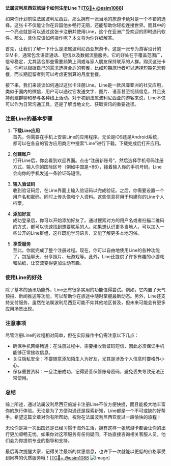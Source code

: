 **法属波利尼西亚旅游卡如何注册Line？[[TG💪+ @esim1088](https://t.me/s/esim1088)]**

如果你计划前往法属波利尼西亚，那么拥有一张当地的旅游卡绝对是一个不错的选择。这张卡不仅能让你在异国他乡畅行无阻，还能帮助你轻松连接世界。而其中的一个亮点就是可以通过这张卡注册并使用Line，这个在亚洲广受欢迎的即时通讯软件。那么，具体应该如何操作呢？本文将为你详细解答。

首先，让我们了解一下什么是法属波利尼西亚旅游卡。这是一张专为游客设计的SIM卡，通常包含语音通话、短信以及数据流量服务。它的好处在于覆盖范围广，信号稳定，尤其适合那些需要频繁上网或与家人朋友保持联系的人群。购买这张卡后，你可以根据自己的需求选择合适的套餐，比如短期旅行者可以选择短期包天套餐，而长期逗留者则可以考虑更划算的月度套餐。

接下来，我们来谈谈如何通过这张卡注册Line。Line是一款风靡亚洲的社交应用，类似于国内的微信，用户可以通过它发送文字、图片、语音甚至视频信息，并且支持创建群聊和参与各种线上活动。对于初到法属波利尼西亚的游客来说，Line不仅可以作为日常沟通工具，还是了解当地文化、获取资讯的重要途径。

### 注册Line的基本步骤

1. **下载Line应用**  
   首先，你需要在手机上安装Line的应用程序。无论是iOS还是Android系统，都可以在各自的官方应用商店中搜索“Line”进行下载。下载完成后打开应用。

2. **创建账户**  
   打开Line后，你会看到欢迎界面。点击“注册新账号”，然后选择手机号码注册方式。输入你的国际区号（例如中国是+86），接着输入你的手机号码。Line会向你的手机发送一条验证码短信。

3. **输入验证码**  
   收到验证码后，在Line界面上输入验证码以完成验证。之后，你需要设置一个用户名和密码，同时上传头像和个人资料。这些信息将用于构建你的Line个人档案。

4. **添加好友**  
   成功登录后，你可以开始添加好友了。通过搜索对方的用户名或者扫描二维码的方式，都可以快速找到想要联系的人。如果想认识更多当地人，可以加入一些公开的Line群组，这样既能学习语言，又能了解更多本地习俗。

5. **享受服务**  
   至此，你就完成了整个注册过程。现在，你可以自由地使用Line的各种功能了，包括聊天、分享照片、玩游戏等。此外，Line还提供了许多有趣的小游戏和贴纸，让交流变得更加生动有趣。

### 使用Line的好处

除了基本的通讯功能外，Line还有很多实用的功能值得尝试。例如，它内置了天气预报、新闻推送等功能，可以帮助你在旅途中随时掌握最新动态。另外，Line还支持支付服务，虽然在法属波利尼西亚可能不如其他地区普及，但未来可能会有更多应用场景出现。

### 注意事项

尽管注册Line的过程相对简单，但在实际操作中仍需注意以下几点：

- 确保手机网络畅通：在注册过程中，需要接收验证码短信，因此必须保证手机能够正常接收信息。
- 关注隐私安全：不要随意添加陌生人为好友，尤其是涉及个人信息时要格外小心。
- 保存重要资料：一旦注册成功，记得妥善保管账号密码，避免丢失导致无法正常使用。

### 总结

综上所述，通过法属波利尼西亚旅游卡注册Line不仅方便快捷，而且能极大地丰富你的旅行体验。无论是为了方便沟通还是探索新知，Line都是一个不可或缺的好帮手。希望这篇文章对你有所帮助，祝你在法属波利尼西亚度过一段愉快的旅程！

无论你是第一次出国还是已经习惯于海外生活，拥有这样一张旅游卡都会让你的出行更加顺畅无忧。如果你对这项服务有任何疑问，不妨直接咨询相关客服人员，他们会为你提供专业的指导和支持。

最后再次提醒大家，记得关注最新的优惠信息，也许下一次就能以更低的价格享受到同样的优质服务哦！[[TG💪+ @esim1088](https://t.me/s/esim1088) ![Image](https://i.postimg.cc/4NQfJmqS/Snipaste-2025-05-13-00-14-12.png)]